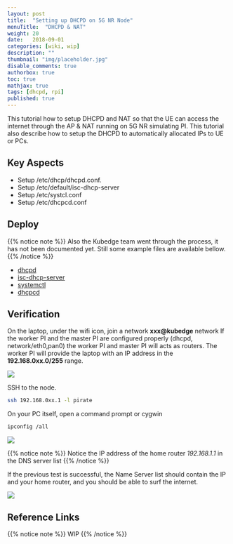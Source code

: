 ```yaml
---
layout: post
title:  "Setting up DHCPD on 5G NR Node"
menuTitle:  "DHCPD & NAT"
weight: 20
date:   2018-09-01
categories: [wiki, wip]
description: ""
thumbnail: "img/placeholder.jpg"
disable_comments: true
authorbox: true
toc: true
mathjax: true
tags: [dhcpd, rpi]
published: true
---
```


This tutorial how to setup DHCPD and NAT so that the UE can access the
internet through the AP & NAT running on 5G NR simulating PI. This tutorial
also describe how to setup the DHCPD to automatically allocated IPs to UE or PCs.

<!--more-->

## Key Aspects

- Setup /etc/dhcp/dhcpd.conf.
- Setup /etc/default/isc-dhcp-server
- Setup /etc/systcl.conf
- Setup /etc/dhcpcd.conf

## Deploy

{{% notice note %}}
Also the Kubedge team went through the process, it has not been documented yet. Still some example files are available bellow.
{{% /notice %}}

- [dhcpd](https://github.com/kubedge/kube-rpi/blob/master/config/cluster1/hypriotos/kube-node02/etc/dhcp/dhcpd.conf)
- [isc-dhcp-server](https://github.com/kubedge/kube-rpi/blob/master/config/cluster1/hypriotos/kube-node02/etc/default/isc-dhcp-server)
- [systemctl](https://github.com/kubedge/kube-rpi/blob/master/config/cluster1/hypriotos/kube-node02/etc/sysctl.conf)
- [dhcpcd](https://github.com/kubedge/kube-rpi/blob/master/config/cluster1/hypriotos/kube-node02/etc/dhcpcd.conf)

## Verification

On the laptop, under the wifi icon, join a network **xxx@kubedge** network
If the worker PI and the master PI are configured properly (dhcpd, network/eth0,pan0)
the worker PI and master PI will acts as routers. The worker PI will provide the laptop with an IP address in the **192.168.0xx.0/255** range.

![](/images/networks/wlan0_pict1.png)

SSH to the node.
```bash
ssh 192.168.0xx.1 -l pirate
```

On your PC itself, open a command prompt or cygwin
```bash
ipconfig /all
```
![](/images/networks/wlan0_pict2.png)

{{% notice note %}}
Notice the IP address of the home router *192.168.1.1* in the DNS server list
{{% /notice %}}

If the previous test is successful, the Name Server list should contain the IP and your home router, and you should be able
to surf the internet.

![](/images/networks/wlan0_pict3.png)


## Reference Links

{{% notice note %}}
WIP
{{% /notice %}}
